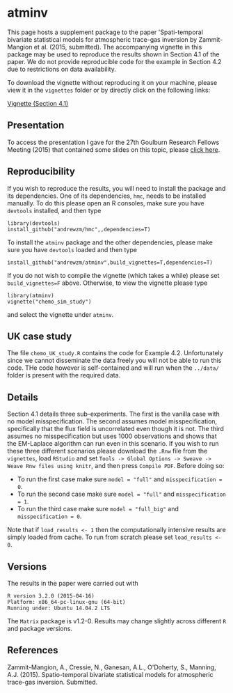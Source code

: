 atminv
=====

This page hosts a supplement package to the paper 'Spati-temporal bivariate
    statistical models for atmospheric trace-gas inversion by Zammit-Mangion
    et al. (2015, submitted). The accompanying vignette in this package
    may be used to reproduce the results shown in Section 4.1 of the paper. We
    do not provide reproducible code for the example in Section 4.2 due to
    restrictions on data availability.

To download the vignette without reproducing it on your machine, please view it in the `vignettes` folder or by directly click on the following links:

[Vignette (Section 4.1)](https://github.com/andrewzm/atminv/blob/master/vignettes/chemo_sim_study.pdf?raw=true)


Presentation
-----

To access the presentation I gave for the 27th Goulburn Research Fellows Meeting (2015) that contained some slides on this topic, please [click here](https://github.com/andrewzm/bicon/blob/master/pres/2015_03_Goulburn.pdf?raw=true).


Reproducibility 
-------
    
If you wish to reproduce the results, you will need to install the package and its dependencies. One of its dependencies, `hmc`, needs to be installed manually. To do this please open an R consoles, make sure you have `devtools` installed, and then type

    library(devtools)
    install_github("andrewzm/hmc",,dependencies=T)

To install the `atminv` package and the other dependencies, please make sure you have `devtools` loaded and then type

    install_github("andrewzm/atminv",build_vignettes=T,dependencies=T)
  
If you do not wish to compile the vignette (which takes a while) please set `build_vignettes=F` above. Otherwise, to view the vignette please type

    library(atminv)
    vignette("chemo_sim_study")
    
and select the vignette under `atminv`.


UK case study
-------

The file `chemo_UK_study.R` contains the code for Example 4.2. Unfortunately since we cannot disseminate the data freely you will not be able to run this code. THe code however is self-contained and will run when the `../data/` folder is present with the required data.


Details
-------

Section 4.1 details three sub-experiments. The first is the vanilla case with no model misspecification. The second assumes model misspecification, specifically that the flux field is uncorrelated even though it is not. The third assumes no misspecification but uses 1000 observations and shows that the EM-Laplace algorithm can run even in this scenario. If you wish to run these three different scenarios please download the `.Rnw` file from the `vignettes`, load `RStudio` and set `Tools -> Global Options -> Sweave -> Weave Rnw files using knitr`, and then press `Compile PDF`. Before doing so:

- To run the first case make sure `model = "full"` and `misspecification = 0`.
- To run the second case make sure `model = "full"` and `misspecification = 1`.
- To run the third case make sure `model = "full_big"` and `misspecification = 0`.

Note that if `load_results <- 1` then the computationally intensive results are simply loaded from cache. To run from scratch please set `load_results <- 0`.

Versions
--------

The results in the paper were carried out with 

    R version 3.2.0 (2015-04-16)
    Platform: x86_64-pc-linux-gnu (64-bit)
    Running under: Ubuntu 14.04.2 LTS

The `Matrix` package is v1.2-0. Results may change slightly across different `R` and package versions.

References
-----

Zammit-Mangion, A., Cressie, N., Ganesan, A.L., O'Doherty, S., Manning, A.J. (2015). Spatio-temporal bivariate statistical models for atmospheric trace-gas inversion. Submitted.